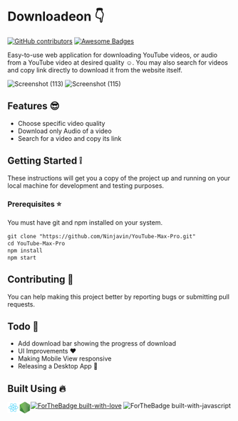 # Downloadeon :point_down:
[![GitHub contributors](https://img.shields.io/github/contributors/Naereen/StrapDown.js.svg)](https://github.com/Ninjavin/YouTube-Max-Pro/graphs/contributors/)
[![Awesome Badges](https://img.shields.io/badge/badges-awesome-green.svg)](https://github.com/Naereen/badges)

Easy-to-use web application for downloading YouTube videos, or audio from a YouTube video at desired quality :relaxed:. You may also search for videos and copy link directly to download it from the website itself.

![Screenshot (113)](https://user-images.githubusercontent.com/49443829/90341780-17238300-e020-11ea-8729-25141ec8998f.png)
![Screenshot (115)](https://user-images.githubusercontent.com/49443829/90341782-1a1e7380-e020-11ea-8b67-20254dac1911.png)

## Features :sunglasses:

* Choose specific video quality 
* Download only Audio of a video
* Search for a video and copy its link

## Getting Started :grey_exclamation:

These instructions will get you a copy of the project up and running on your local machine for development and testing purposes.

### Prerequisites :star:

You must have git and npm installed on your system.

```
git clone "https://github.com/Ninjavin/YouTube-Max-Pro.git"
cd YouTube-Max-Pro
npm install
npm start
```

## Contributing :raised_hands:

You can help making this project better by reporting bugs or submitting pull requests.

## Todo :eyes:

* Add download bar showing the progress of download 
* UI Improvements :heart:
* Making Mobile View responsive
* Releasing a Desktop App :triumph:

## Built Using :fire:

<img align="left" alt="React" width="26px" src="https://raw.githubusercontent.com/github/explore/80688e429a7d4ef2fca1e82350fe8e3517d3494d/topics/react/react.png" /> 
<img align="left" alt="Node.js" width="26px" src="https://raw.githubusercontent.com/github/explore/80688e429a7d4ef2fca1e82350fe8e3517d3494d/topics/nodejs/nodejs.png" />

[![ForTheBadge built-with-love](http://ForTheBadge.com/images/badges/built-with-love.svg)](https://github.com/Ninjavin/)
![ForTheBadge built-with-javascript](https://forthebadge.com/images/badges/made-with-javascript.svg)


